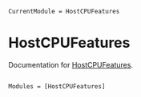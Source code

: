 ```@meta
CurrentModule = HostCPUFeatures
```

# HostCPUFeatures

Documentation for [HostCPUFeatures](https://github.com/JuliaSIMD/HostCPUFeatures.jl).

```@index
```

```@autodocs
Modules = [HostCPUFeatures]
```
